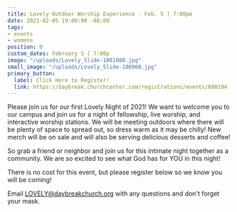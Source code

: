 ```yaml
---
title: Lovely Outdoor Worship Experience - Feb. 5 | 7:00pm
date: 2021-02-05 19:00:00 -08:00
tags:
- events
- womens
position: 0
custom_dates: February 5 | 7:00p
image: "/uploads/Lovely_Slide-1001080.jpg"
small_image: "/uploads/Lovely_Slide-100960.jpg"
primary_button:
  label: Click Here to Register!
  link: https://daybreak.churchcenter.com/registrations/events/680194
---
```


Please join us for our first Lovely Night of 2021!  We want to welcome you to our campus and join us for a night of fellowship, live worship, and interactive worship stations.  We will be meeting outdoors where there will be plenty of space to spread out, so dress warm as it may be chilly! New merch will be on sale and will also be serving delicious desserts and coffee!

So grab a friend or neighbor and join us for this intimate night together as a community. We are so excited to see what God has for YOU in this night!

There is no cost for this event, but please register below so we know you will be coming!

Email LOVELY@daybreakchurch.org with any questions and don't forget your mask.
